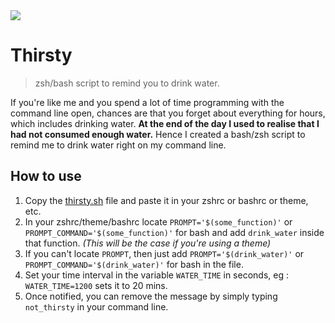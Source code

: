 <img src="https://raw.githubusercontent.com/lakshaykalbhor/Thirsty/master/out.gif">

# Thirsty
> zsh/bash script to remind you to drink water.

If you're like me and you spend a lot of time programming with the command line open, chances are that you forget about everything for hours, which includes drinking water.
**At the end of the day I used to realise that I had not consumed enough water.**
Hence I created a bash/zsh script to remind me to drink water right on my command line.

## How to use
1. Copy the [thirsty.sh](thirsty.sh) file and paste it in your zshrc or bashrc or theme, etc.
2. In your zshrc/theme/bashrc locate `PROMPT='$(some_function)'` or `PROMPT_COMMAND='$(some_function)'` for bash and add `drink_water` inside that function. *(This will be the case if you're using a theme)*
3. If you can't locate `PROMPT`, then just add `PROMPT='$(drink_water)'` or `PROMPT_COMMAND='$(drink_water)'` for bash in the file.
4. Set your time interval in the variable `WATER_TIME` in seconds, eg : `WATER_TIME=1200` sets it to 20 mins.
5. Once notified, you can remove the message by simply typing `not_thirsty` in your command line.

